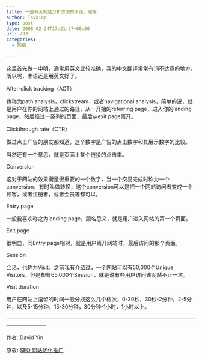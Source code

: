 ```yaml
---
title: 一些有关网站分析方面的术语，缩写
author: lsvking
type: post
date: 2008-02-24T17:21:27+00:00
url: /93
categories:
  - 网络

---
```

这里首先做一申明，通常用英文比较准确，我的中文翻译常常有词不达意的地方。所以呢，术语还是用英文好了。

After-click tracking（ACT）
  
也称为path analysis，clickstream，或者navigational analysis，简单的说，就是用户在你的网站上通过的路径，从一开始的referring page，进入你的landing page，然后经过一系列的页面，最后从exit page离开。

Clickthrough rate（CTR）
  
做过点击广告的朋友都知道，这个数字是广告的点击数字和其展示数字的比较。
  
当然还有一个意思，就是页面上某个链接的点击率。

Conversion
  
这对于网站的效果衡量很重要的一个数字，当一个交易完成时称为一个conversion，有时叫做转换，这个conversion可以是把一个网站访问者变成一个顾客，或者注册者，或者会员等都可以。

Entry page
  
一般我喜欢称之为landing page，顾名思义，就是用户进入网站的第一个页面。

Exit page
  
很明显，同Entry page相对，就是用户离开网站时，最后访问的那个页面。

Session
  
会话，也称为Visit，之前我有介绍过，一个网站可以有50,000个Unique Visitors，但是却有65,000个Session，就是说有些用户访问该网站不止一次。

Visit duration
  
用户在网站上逗留的时间一般分成这么几个档次，0-30秒，30秒-2分钟，2-5分钟，以及5-15分钟，15-30分钟，30分钟-1小时，1小时以上。

&#8212;&#8212;&#8212;&#8212;&#8212;&#8212;&#8212;&#8212;&#8212;&#8212;&#8212;&#8212;&#8212;&#8212;&#8212;&#8212;&#8212;&#8212;&#8212;&#8212;&#8212;&#8212;&#8212;&#8212;&#8212;&#8212;&#8212;&#8212;&#8212;&#8212;&#8212;&#8212;&#8212;&#8212;&#8212;&#8212;&#8212;&#8212;&#8212;&#8212;&#8212;&#8212;&#8212;&#8211;

作者: David Yin
  
原载: [SEO 网站优化推广][1]

 [1]: http://seo.g2soft.net